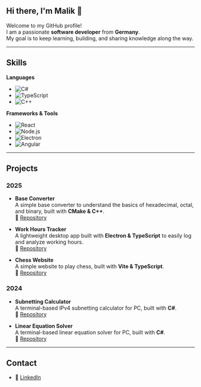 ## Hi there, I'm Malik 👋

Welcome to my GitHub profile!  
I am a passionate **software developer** from **Germany**.  
My goal is to keep learning, building, and sharing knowledge along the way.

---

## Skills

**Languages**  
- ![C#](https://img.shields.io/badge/-C%23-239120?style=flat&logo=csharp&logoColor=white)  
- ![TypeScript](https://img.shields.io/badge/-TypeScript-3178C6?style=flat&logo=typescript&logoColor=white)  
- ![C++](https://img.shields.io/badge/-C++-00599C?style=flat&logo=cplusplus&logoColor=white)  

**Frameworks & Tools**  
- ![React](https://img.shields.io/badge/-React-61DAFB?style=flat&logo=react&logoColor=black)  
- ![Node.js](https://img.shields.io/badge/-Node.js-339933?style=flat&logo=node.js&logoColor=white)  
- ![Electron](https://img.shields.io/badge/-Electron-47848F?style=flat&logo=electron&logoColor=white)  
- ![Angular](https://img.shields.io/badge/-Angular-DD0031?style=flat&logo=angular&logoColor=white)  

---

## Projects

### 2025
- **Base Converter**  
  A simple base converter to understand the basics of hexadecimal, octal, and binary, built with **CMake & C++**.  
  🔗 [Repository](https://github.com/Malik0502/BaseConverter)  

- **Work Hours Tracker**  
  A lightweight desktop app built with **Electron & TypeScript** to easily log and analyze working hours.  
  🔗 [Repository](https://github.com/Malik0502/Accounting)  

- **Chess Website**  
  A simple website to play chess, built with **Vite & TypeScript**.  
  🔗 [Repository](https://github.com/Malik0502/WebChess)  

### 2024
- **Subnetting Calculator**  
  A terminal-based IPv4 subnetting calculator for PC, built with **C#**.  
  🔗 [Repository](https://github.com/Malik0502/SubnetCalculator)  

- **Linear Equation Solver**  
  A terminal-based linear equation solver for PC, built with **C#**.  
  🔗 [Repository](https://github.com/Malik0502/EquationSolver)  

---

## Contact

- 💼 [LinkedIn](https://www.linkedin.com/in/malik-sander-ba75ab251)  
